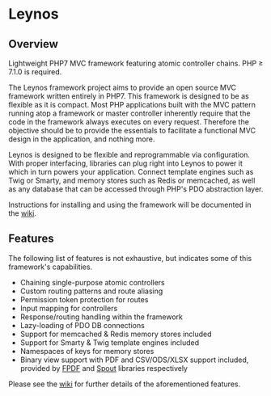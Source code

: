 # Leynos
## Overview ##
Lightweight PHP7 MVC framework featuring atomic controller chains. PHP ≥ 7.1.0 is required.

The Leynos framework project aims to provide an open source MVC framework written entirely in PHP7. This framework is
designed to be as flexible as it is compact. Most PHP applications built with the MVC pattern running atop a framework
or master controller inherently require that the code in the framework always executes on every request. Therefore the
objective should be to provide the essentials to facilitate a functional MVC design in the application, and nothing
more.

Leynos is designed to be flexible and reprogrammable via configuration. With proper interfacing, libraries can plug
right into Leynos to power it which in turn powers your application. Connect template engines such as Twig or Smarty,
and memory stores such as Redis or memcached, as well as any database that can be accessed through PHP's PDO abstraction
layer.

Instructions for installing and using the framework will be documented in the
[wiki](https://github.com/kitsunenokenja/leynos/wiki).

## Features ##
The following list of features is not exhaustive, but indicates some of this framework's capabilities.
* Chaining single-purpose atomic controllers
* Custom routing patterns and route aliasing
* Permission token protection for routes
* Input mapping for controllers
* Response/routing handling within the framework
* Lazy-loading of PDO DB connections
* Support for memcached & Redis memory stores included
* Support for Smarty & Twig template engines included
* Namespaces of keys for memory stores
* Binary view support with PDF and CSV/ODS/XLSX support included, provided by [FPDF](http://www.fpdf.org/) and
[Spout](https://github.com/box/spout) libraries respectively

Please see the [wiki](https://github.com/kitsunenokenja/leynos/wiki) for further details of the aforementioned features.
